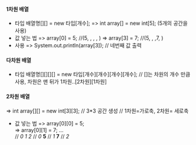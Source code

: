 #### 1차원 배열

- 타입 배열명[][] = new 타입[개수];
=> int array[] = new int[5];  (5개의 공간을 사용)
- 값 넣는 법
=> array[0] = 5;    //(5, , , , )
=> array[3] = 7;    //(5, , ,7, )
- 사용
=> System.out.println(array[3]); // 네번째 값 출력

#### 다차원 배열

- 타입 배열명[][][][] = new 타입[개수][개수][개수][개수];
  // []는 차원의 개수 만큼 사용, 차원은 맨 뒤가 1차원..[2차원][1차원]


#### 2차원 배열

=> int array[][] = new int[3][3];  // 3*3 공간 생성
// 1차원=가로축, 2차원= 세로축
- 값 넣는 법
=> array[0][0] = 5;  
=> array[0][1] = 7;  ...  
//  _0_  _1_  _2_
// _0_ **5**
// _1_ **7**
// _2_
